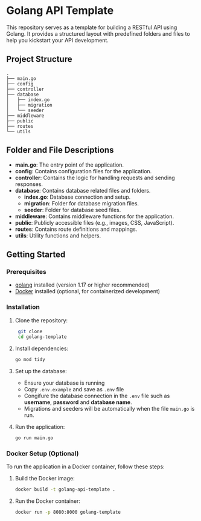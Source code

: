 # Golang API Template

This repository serves as a template for building a RESTful API using Golang. It provides a structured layout with predefined folders and files to help you kickstart your API development.

## Project Structure

```plaintext
.
├── main.go
├── config
├── controller
├── database
│   ├── index.go
│   ├── migration
│   └── seeder
├── middleware
├── public
├── routes
└── utils
```

## Folder and File Descriptions

- **main.go**: The entry point of the application.
- **config**: Contains configuration files for the application.
- **controller**: Contains the logic for handling requests and sending responses.
- **database**: Contains database related files and folders.
  - **index.go**: Database connection and setup.
  - **migration**: Folder for database migration files.
  - **seeder**: Folder for database seed files.
- **middleware**: Contains middleware functions for the application.
- **public**: Publicly accessible files (e.g., images, CSS, JavaScript).
- **routes**: Contains route definitions and mappings.
- **utils**: Utility functions and helpers.

## Getting Started

### Prerequisites

- [golang](https://golang.org/dl/) installed (version 1.17 or higher recommended)
- [Docker](https://www.docker.com/) installed (optional, for containerized development)

### Installation

1. Clone the repository:

   ```bash
    git clone
    cd golang-template
   ```

2. Install dependencies:
   ```bash
   go mod tidy
   ```
3. Set up the database:
   - Ensure your database is running
   - Copy <code>.env.example</code> and save as <code>.env</code> file
   - Congifure the database connection in the <code>.env</code> file such as **username**, **password** and **database name**.
   - Migrations and seeders will be automatically when the file <code>main.go</code> is run.
4. Run the application:
   ```bash
   go run main.go
   ```

### Docker Setup (Optional)

To run the application in a Docker container, follow these steps:

1. Build the Docker image:
   ```bash
   docker build -t golang-api-template .
   ```
2. Run the Docker container:
   ```bash
   docker run -p 8080:8000 golang-template
   ```
